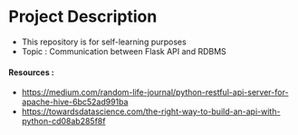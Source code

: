 # Project Description

- This repository is for self-learning purposes
- Topic : Communication between Flask API and RDBMS

#### Resources :
-   https://medium.com/random-life-journal/python-restful-api-server-for-apache-hive-6bc52ad991ba
-   https://towardsdatascience.com/the-right-way-to-build-an-api-with-python-cd08ab285f8f
